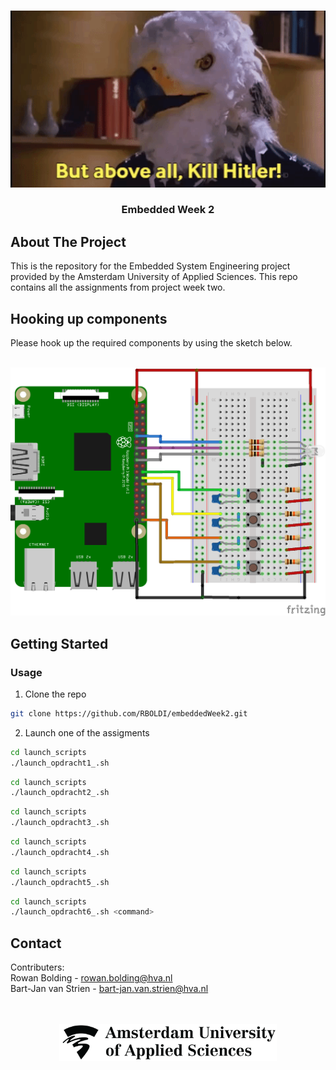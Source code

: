 <!-- PROJECT LOGO -->
<br />
<p align="center">
  <a href="https://github.com/RBOLDI/embeddedWeek2">
    <img src="images/danger5.gif" alt="Logo" width="600">
  </a>

  <h3 align="center">Embedded Week 2</h3>

</p>

<!-- ABOUT THE PROJECT -->
## About The Project
This is the repository for the Embedded System Engineering project provided by the Amsterdam University of Applied Sciences. This repo contains all the assignments from project week two.

<!-- HOOKUP -->
## Hooking up components
Please hook up the required components by using the sketch below. </br>
<p align="center">
  </br>
  <a href="https://github.com/RBOLDI/embeddedWeek2">
    <img src="images/sketch.png" alt="sketch">
  </a>
</p>

<!-- GETTING STARTED -->
## Getting Started
### Usage

1. Clone the repo
```sh
git clone https://github.com/RBOLDI/embeddedWeek2.git
```
2. Launch one of the assigments
```sh
cd launch_scripts
./launch_opdracht1_.sh
```
```sh
cd launch_scripts
./launch_opdracht2_.sh
```
```sh
cd launch_scripts
./launch_opdracht3_.sh
```
```sh
cd launch_scripts
./launch_opdracht4_.sh
```
```sh
cd launch_scripts
./launch_opdracht5_.sh
```
```sh
cd launch_scripts
./launch_opdracht6_.sh <command>
```

## Contact
Contributers: </br>
Rowan Bolding - rowan.bolding@hva.nl </br>
Bart-Jan van Strien - bart-jan.van.strien@hva.nl

<p align="center">
  </br></br>
  <a href="https://github.com/RBOLDI/embeddedWeek2">
    <img src="images/hva.png" alt="Logo" height="60">
  </a>
</p>
